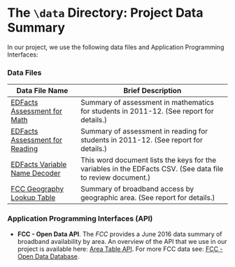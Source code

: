 # The `\data` Directory: Project Data Summary

In our project, we use the following data files and Application Programming Interfaces:

### Data Files
|Data File Name | Brief Description|
|---------------| -----------------|
|[EDFacts Assessment for Math](./edfacts_assessment_2011-12_for_math.csv) | Summary of assessment in mathematics for students in 2011-12. (See report for details.)
|[EDFacts Assessment for Reading](./defacts_assessment_2011-12_for_reading.csv) | Summary of assessment in reading for students in 2011-12. (See report for details.)
|[EDFacts Variable Name Decoder](./csv_decoder.doc) | This word document lists the keys for the variables in the EDFacts CSV. (See data file to review document.)
|[FCC Geography Lookup Table](./geography_lookup_table.csv) | Summary of broadband access by geographic area. (See report for details.)

### Application Programming Interfaces (API)

* **FCC - Open Data API**. The _FCC_ provides a June 2016 data summary of broadband availability by area. An overview of the API that we use in our project is available here: [Area Table API](https://opendata.fcc.gov/Wireline/Area-Table-June2016/nb5q-gkcn). For more FCC data see: [FCC - Open Data Database](https://opendata.fcc.gov/).
